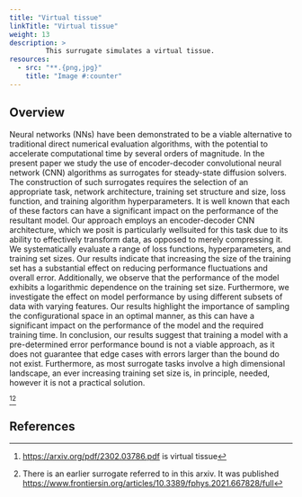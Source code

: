 ```yaml
---
title: "Virtual tissue"
linkTitle: "Virtual tissue"
weight: 13
description: >
	     This surrugate simulates a virtual tissue.
resources:
  - src: "**.{png,jpg}"
    title: "Image #:counter"
---
```


## Overview

Neural networks (NNs) have been demonstrated to be a viable
alternative to traditional direct numerical evaluation algorithms,
with the potential to accelerate computational time by several orders
of magnitude. In the present paper we study the use of encoder-decoder
convolutional neural network (CNN) algorithms as surrogates for
steady-state diffusion solvers. The construction of such surrogates
requires the selection of an appropriate task, network architecture,
training set structure and size, loss function, and training algorithm
hyperparameters. It is well known that each of these factors can have
a significant impact on the performance of the resultant model.  Our
approach employs an encoder-decoder CNN architecture, which we posit
is particularly wellsuited for this task due to its ability to
effectively transform data, as opposed to merely compressing it. We
systematically evaluate a range of loss functions, hyperparameters,
and training set sizes.  Our results indicate that increasing the size
of the training set has a substantial effect on reducing performance
fluctuations and overall error. Additionally, we observe that the
performance of the model exhibits a logarithmic dependence on the
training set size. Furthermore, we investigate the effect on model
performance by using different subsets of data with varying
features. Our results highlight the importance of sampling the
configurational space in an optimal manner, as this can have a
significant impact on the performance of the model and the required
training time. In conclusion, our results suggest that training a
model with a pre-determined error performance bound is not a viable
approach, as it does not guarantee that edge cases with errors larger
than the bound do not exist. Furthermore, as most surrogate tasks
involve a high dimensional landscape, an ever increasing training set
size is, in principle, needed, however it is not a practical solution.

[^1][^2]

## References

[^1]: https://arxiv.org/pdf/2302.03786.pdf is virtual tissue

[^2]: There is an earlier surrogate referred to in this arxiv. It was published
https://www.frontiersin.org/articles/10.3389/fphys.2021.667828/full
